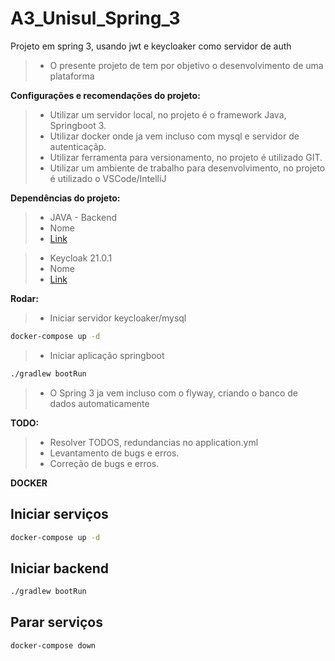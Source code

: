 # A3_Unisul_Spring_3
Projeto em spring 3, usando jwt e keycloaker como servidor de auth

>* O presente projeto de tem por objetivo o desenvolvimento de uma plataforma

    
**Configurações e recomendações do projeto:**
>*   Utilizar um servidor local, no projeto é o framework Java, Springboot 3.
>*   Utilizar docker onde ja vem incluso com mysql e servidor de autenticaçãp.
>*   Utilizar ferramenta para versionamento, no projeto é utilizado GIT.
>*   Utilizar um ambiente de trabalho para desenvolvimento, no projeto é utilizado o VSCode/IntelliJ

**Dependências do projeto:**
>*  JAVA - Backend
>*  Nome
>*  [Link](https://)

>* Keycloak 21.0.1
>*  Nome
>*  [Link](https://www.keycloak.org/)

 
**Rodar:**
>* Iniciar servidor keycloaker/mysql 
```bash
docker-compose up -d
``` 
>* Iniciar aplicação springboot
```bash
./gradlew bootRun
```
>* O Spring 3 ja vem incluso com o flyway, criando o banco de dados automaticamente
                
**TODO:**
>*   Resolver TODOS, redundancias no application.yml
>*   Levantamento de bugs e erros.
>*   Correção de bugs e erros.

**DOCKER**

## Iniciar serviços
```bash
docker-compose up -d
```

## Iniciar backend
```bash
./gradlew bootRun
```

## Parar serviços
```bash
docker-compose down
```

